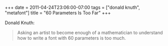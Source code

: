 +++
date = 2011-04-24T23:06:00-07:00
tags = ["donald knuth", "metafont"]
title = "60 Parameters Is Too Far"
+++

Donald Knuth:

>Asking an artist to become enough of a mathematician to understand how to write a font with 60 parameters is too much.
